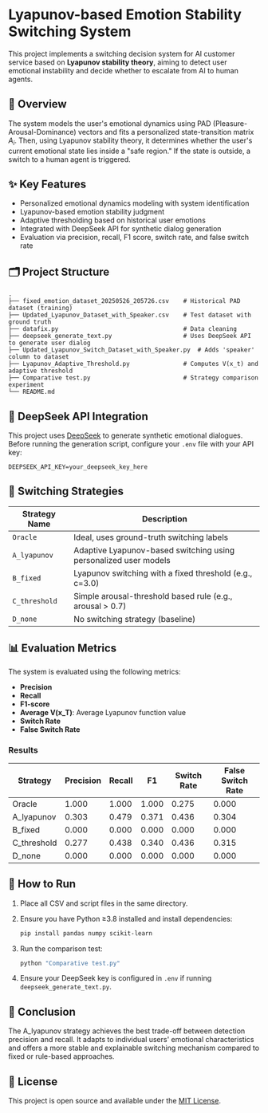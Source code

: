 # Lyapunov-based Emotion Stability Switching System

This project implements a switching decision system for AI customer service based on **Lyapunov stability theory**, aiming to detect user emotional instability and decide whether to escalate from AI to human agents.

## 🧠 Overview

The system models the user's emotional dynamics using PAD (Pleasure-Arousal-Dominance) vectors and fits a personalized state-transition matrix $A_i$. Then, using Lyapunov stability theory, it determines whether the user's current emotional state lies inside a "safe region." If the state is outside, a switch to a human agent is triggered.

## ✨ Key Features

- Personalized emotional dynamics modeling with system identification
- Lyapunov-based emotion stability judgment
- Adaptive thresholding based on historical user emotions
- Integrated with DeepSeek API for synthetic dialog generation
- Evaluation via precision, recall, F1 score, switch rate, and false switch rate

## 🗂️ Project Structure

```
.
├── fixed_emotion_dataset_20250526_205726.csv    # Historical PAD dataset (training)
├── Updated_Lyapunov_Dataset_with_Speaker.csv    # Test dataset with ground truth
├── datafix.py                                   # Data cleaning
├── deepseek_generate_text.py                    # Uses DeepSeek API to generate user dialog
├── Updated_Lyapunov_Switch_Dataset_with_Speaker.py  # Adds 'speaker' column to dataset
├── Lyapunov_Adaptive_Threshold.py               # Computes V(x_t) and adaptive threshold
├── Comparative test.py                          # Strategy comparison experiment
└── README.md
```

## 🔌 DeepSeek API Integration

This project uses [DeepSeek](https://deepseek.com/) to generate synthetic emotional dialogues. Before running the generation script, configure your `.env` file with your API key:

```env
DEEPSEEK_API_KEY=your_deepseek_key_here
```

## 🧪 Switching Strategies

| Strategy Name | Description |
|---------------|-------------|
| `Oracle` | Ideal, uses ground-truth switching labels |
| `A_lyapunov` | Adaptive Lyapunov-based switching using personalized user models |
| `B_fixed` | Lyapunov switching with a fixed threshold (e.g., c=3.0) |
| `C_threshold` | Simple arousal-threshold based rule (e.g., arousal > 0.7) |
| `D_none` | No switching strategy (baseline) |

## 📊 Evaluation Metrics

The system is evaluated using the following metrics:
- **Precision**
- **Recall** 
- **F1-score**
- **Average V(x_T)**: Average Lyapunov function value
- **Switch Rate**
- **False Switch Rate**

### Results

| Strategy | Precision | Recall | F1 |  Switch Rate | False Switch Rate |
|----------|-----------|--------|----|-----------|--------------------|
| Oracle | 1.000 | 1.000 | 1.000 | 0.275 | 0.000 |
| A_lyapunov | 0.303 | 0.479 | 0.371 | 0.436 | 0.304 |
| B_fixed | 0.000 | 0.000 | 0.000 | 0.000 | 0.000 |
| C_threshold | 0.277 | 0.438 | 0.340 | 0.436 | 0.315 |
| D_none | 0.000 | 0.000 | 0.000 | 0.000 | 0.000 |

## 🚀 How to Run

1. Place all CSV and script files in the same directory.

2. Ensure you have Python ≥3.8 installed and install dependencies:
   ```bash
   pip install pandas numpy scikit-learn
   ```

3. Run the comparison test:
   ```bash
   python "Comparative test.py"
   ```

4. Ensure your DeepSeek key is configured in `.env` if running `deepseek_generate_text.py`.

## 🎯 Conclusion

The A_lyapunov strategy achieves the best trade-off between detection precision and recall. It adapts to individual users' emotional characteristics and offers a more stable and explainable switching mechanism compared to fixed or rule-based approaches.

## 📝 License

This project is open source and available under the [MIT License](LICENSE).
